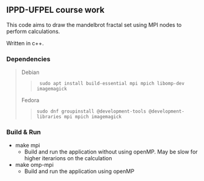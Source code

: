 ## IPPD-UFPEL course work

This code aims to draw the mandelbrot fractal set using MPI nodes to perform calculations.

Written in c++.

### Dependencies

> Debian
>
>> ` sudo apt install build-essential mpi mpich libomp-dev imagemagick`
>>
>
> Fedora
>
>> `sudo dnf groupinstall @development-tools @development-libraries mpi mpich imagemagick`
>>

### Build & Run

- make mpi
  - Build and run the application without using openMP. May be slow for higher iterarions on the calculation
- make omp-mpi
  - Build and run the application using openMP
